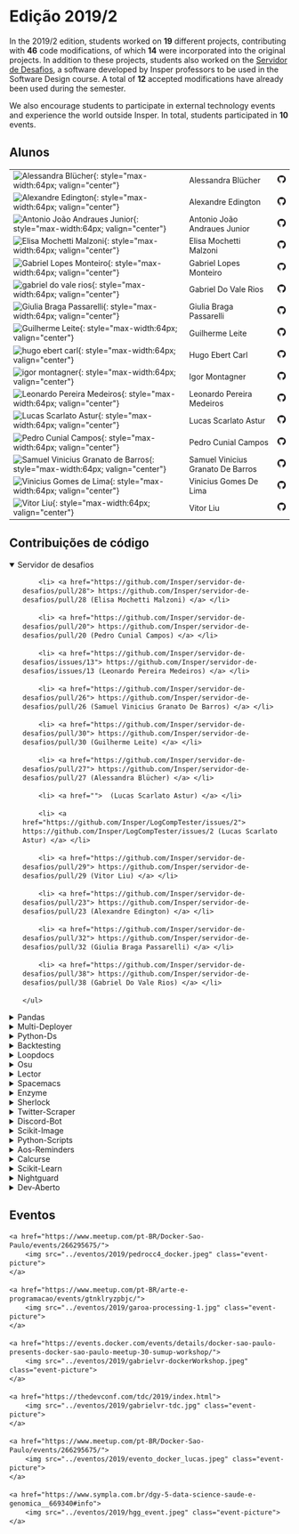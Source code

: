  
# Edição 2019/2

In the 2019/2 edition, students worked on **19** different projects, contributing with **46** code modifications, of which **14** were incorporated into the original projects. In addition to these projects, students also worked on the [Servidor de Desafios](http://github.com/insper/servidor-de-desafios), a software developed by Insper professors to be used in the Software Design course. A total of <b>12</b> accepted modifications have already been used during the semester.

We also encourage students to participate in external technology events and experience the world outside Insper. In total, students participated in <b>10</b> events.


## Alunos

|                                                                                                                                       |                                   |                                                          |
|:--------------------------------------------------------------------------------------------------------------------------------------|:----------------------------------|:---------------------------------------------------------|
| ![Alessandra Blücher](https://avatars3.githubusercontent.com/u/26482194?v=4){: style="max-width:64px; valign="center"}                | Alessandra Blücher                | [![](css/github.png)](http://github.com/aleblucher)      |
| ![Alexandre Edington](https://avatars0.githubusercontent.com/u/26481954?v=4){: style="max-width:64px; valign="center"}                | Alexandre Edington                | [![](css/github.png)](http://github.com/alexandreae)     |
| ![Antonio João Andraues Junior](https://avatars2.githubusercontent.com/u/26484794?v=4){: style="max-width:64px; valign="center"}      | Antonio João Andraues Junior      | [![](css/github.png)](http://github.com/antonioandraues) |
| ![Elisa Mochetti Malzoni](https://avatars3.githubusercontent.com/u/18201769?v=4){: style="max-width:64px; valign="center"}            | Elisa Mochetti Malzoni            | [![](css/github.png)](http://github.com/elisamalzoni)    |
| ![Gabriel Lopes Monteiro](https://avatars3.githubusercontent.com/u/26482095?v=4){: style="max-width:64px; valign="center"}            | Gabriel Lopes Monteiro            | [![](css/github.png)](http://github.com/gabriellm1)      |
| ![gabriel do vale rios](https://avatars0.githubusercontent.com/u/11521474?v=4){: style="max-width:64px; valign="center"}              | Gabriel Do Vale Rios              | [![](css/github.png)](http://github.com/gabrielvalerios) |
| ![Giulia Braga Passarelli](https://avatars2.githubusercontent.com/u/26484700?v=4){: style="max-width:64px; valign="center"}           | Giulia Braga Passarelli           | [![](css/github.png)](http://github.com/giupassarelli)   |
| ![Guilherme Leite](https://avatars3.githubusercontent.com/u/26471482?v=4){: style="max-width:64px; valign="center"}                   | Guilherme Leite                   | [![](css/github.png)](http://github.com/guipleite)       |
| ![hugo ebert carl](https://avatars2.githubusercontent.com/u/30904672?v=4){: style="max-width:64px; valign="center"}                   | Hugo Ebert Carl                   | [![](css/github.png)](http://github.com/hugoecarl)       |
| ![igor montagner](https://avatars3.githubusercontent.com/u/221446?v=4){: style="max-width:64px; valign="center"}                      | Igor Montagner                    | [![](css/github.png)](http://github.com/igordsm)         |
| ![Leonardo Pereira Medeiros](https://avatars1.githubusercontent.com/u/18487422?v=4){: style="max-width:64px; valign="center"}         | Leonardo Pereira Medeiros         | [![](css/github.png)](http://github.com/leostayner)      |
| ![Lucas Scarlato Astur](https://avatars3.githubusercontent.com/u/17275576?v=4){: style="max-width:64px; valign="center"}              | Lucas Scarlato Astur              | [![](css/github.png)](http://github.com/lucassa3)        |
| ![Pedro Cunial Campos](https://avatars0.githubusercontent.com/u/11504078?v=4){: style="max-width:64px; valign="center"}               | Pedro Cunial Campos               | [![](css/github.png)](http://github.com/pedrocunial)     |
| ![Samuel Vinicius Granato de Barros](https://avatars3.githubusercontent.com/u/13368721?v=4){: style="max-width:64px; valign="center"} | Samuel Vinicius Granato De Barros | [![](css/github.png)](http://github.com/samuelgranato)   |
| ![Vinicius Gomes de Lima](https://avatars3.githubusercontent.com/u/26411921?v=4){: style="max-width:64px; valign="center"}            | Vinicius Gomes De Lima            | [![](css/github.png)](http://github.com/vinigl)          |
| ![Vitor Liu](https://avatars3.githubusercontent.com/u/8919126?v=4){: style="max-width:64px; valign="center"}                          | Vitor Liu                         | [![](css/github.png)](http://github.com/liuseeker)       |

## Contribuições de código


<details class="nota" open="">
    <summary> Servidor de desafios </summary>
    <ul style="list-style-type:none;">
    
        <li> <a href="https://github.com/Insper/servidor-de-desafios/pull/28"> https://github.com/Insper/servidor-de-desafios/pull/28 (Elisa Mochetti Malzoni) </a> </li>
    
        <li> <a href="https://github.com/Insper/servidor-de-desafios/pull/20"> https://github.com/Insper/servidor-de-desafios/pull/20 (Pedro Cunial Campos) </a> </li>
    
        <li> <a href="https://github.com/Insper/servidor-de-desafios/issues/13"> https://github.com/Insper/servidor-de-desafios/issues/13 (Leonardo Pereira Medeiros) </a> </li>
    
        <li> <a href="https://github.com/Insper/servidor-de-desafios/pull/26"> https://github.com/Insper/servidor-de-desafios/pull/26 (Samuel Vinicius Granato De Barros) </a> </li>
    
        <li> <a href="https://github.com/Insper/servidor-de-desafios/pull/30"> https://github.com/Insper/servidor-de-desafios/pull/30 (Guilherme Leite) </a> </li>
    
        <li> <a href="https://github.com/Insper/servidor-de-desafios/pull/27"> https://github.com/Insper/servidor-de-desafios/pull/27 (Alessandra Blücher) </a> </li>
    
        <li> <a href="">  (Lucas Scarlato Astur) </a> </li>
    
        <li> <a href="https://github.com/Insper/LogCompTester/issues/2"> https://github.com/Insper/LogCompTester/issues/2 (Lucas Scarlato Astur) </a> </li>
    
        <li> <a href="https://github.com/Insper/servidor-de-desafios/pull/29"> https://github.com/Insper/servidor-de-desafios/pull/29 (Vitor Liu) </a> </li>
    
        <li> <a href="https://github.com/Insper/servidor-de-desafios/pull/23"> https://github.com/Insper/servidor-de-desafios/pull/23 (Alexandre Edington) </a> </li>
    
        <li> <a href="https://github.com/Insper/servidor-de-desafios/pull/32"> https://github.com/Insper/servidor-de-desafios/pull/32 (Giulia Braga Passarelli) </a> </li>
    
        <li> <a href="https://github.com/Insper/servidor-de-desafios/pull/38"> https://github.com/Insper/servidor-de-desafios/pull/38 (Gabriel Do Vale Rios) </a> </li>
    
    </ul>
</details>


<details class="note">
<summary> Pandas</summary>

<h4> Pull Requests</h4>
<ul style="list-style-type:none;">


<li><a href=https://github.com/pandas-dev/pandas/pull/28183> <span style="width: 60px; display: inline-block;"><img style="margin: 0; border: 0;" alt="GitHub issue/pull request detail" src=https://img.shields.io/github/pulls/detail/state/pandas-dev/pandas/28183?label=%20></span> - https://github.com/pandas-dev/pandas/pull/28183</a></li>  



<li><a href=https://github.com/pandas-dev/pandas/pull/29193> <span style="width: 60px; display: inline-block;"><img style="margin: 0; border: 0;" alt="GitHub issue/pull request detail" src=https://img.shields.io/github/pulls/detail/state/pandas-dev/pandas/29193?label=%20></span> - https://github.com/pandas-dev/pandas/pull/29193</a></li>  



<li><a href=https://github.com/pandas-dev/pandas/pull/29191> <span style="width: 60px; display: inline-block;"><img style="margin: 0; border: 0;" alt="GitHub issue/pull request detail" src=https://img.shields.io/github/pulls/detail/state/pandas-dev/pandas/29191?label=%20></span> - https://github.com/pandas-dev/pandas/pull/29191</a></li>  



<li><a href=https://github.com/pandas-dev/pandas/pull/29087> <span style="width: 60px; display: inline-block;"><img style="margin: 0; border: 0;" alt="GitHub issue/pull request detail" src=https://img.shields.io/github/pulls/detail/state/pandas-dev/pandas/29087?label=%20></span> - https://github.com/pandas-dev/pandas/pull/29087</a></li>  



<li><a href=https://github.com/pandas-dev/pandas/pull/27934> <span style="width: 60px; display: inline-block;"><img style="margin: 0; border: 0;" alt="GitHub issue/pull request detail" src=https://img.shields.io/github/pulls/detail/state/pandas-dev/pandas/27934?label=%20></span> - https://github.com/pandas-dev/pandas/pull/27934</a></li>  



<li><a href=https://github.com/pandas-dev/pandas/pull/28091> <span style="width: 60px; display: inline-block;"><img style="margin: 0; border: 0;" alt="GitHub issue/pull request detail" src=https://img.shields.io/github/pulls/detail/state/pandas-dev/pandas/28091?label=%20></span> - https://github.com/pandas-dev/pandas/pull/28091</a></li>  



<li><a href=https://github.com/pandas-dev/pandas/pull/28032> <span style="width: 60px; display: inline-block;"><img style="margin: 0; border: 0;" alt="GitHub issue/pull request detail" src=https://img.shields.io/github/pulls/detail/state/pandas-dev/pandas/28032?label=%20></span> - https://github.com/pandas-dev/pandas/pull/28032</a></li>  



<li><a href=https://github.com/pandas-dev/pandas/pull/29201> <span style="width: 60px; display: inline-block;"><img style="margin: 0; border: 0;" alt="GitHub issue/pull request detail" src=https://img.shields.io/github/pulls/detail/state/pandas-dev/pandas/29201?label=%20></span> - https://github.com/pandas-dev/pandas/pull/29201</a></li>  



<li><a href=https://github.com/pandas-dev/pandas/pull/28659> <span style="width: 60px; display: inline-block;"><img style="margin: 0; border: 0;" alt="GitHub issue/pull request detail" src=https://img.shields.io/github/pulls/detail/state/pandas-dev/pandas/28659?label=%20></span> - https://github.com/pandas-dev/pandas/pull/28659</a></li>  



<li><a href=https://github.com/pandas-dev/pandas/pull/28265> <span style="width: 60px; display: inline-block;"><img style="margin: 0; border: 0;" alt="GitHub issue/pull request detail" src=https://img.shields.io/github/pulls/detail/state/pandas-dev/pandas/28265?label=%20></span> - https://github.com/pandas-dev/pandas/pull/28265</a></li>  



<li><a href=https://github.com/pandas-dev/pandas/pull/28632> <span style="width: 60px; display: inline-block;"><img style="margin: 0; border: 0;" alt="GitHub issue/pull request detail" src=https://img.shields.io/github/pulls/detail/state/pandas-dev/pandas/28632?label=%20></span> - https://github.com/pandas-dev/pandas/pull/28632</a></li>  



<li><a href=https://github.com/panddev/pandas/pull/28296> <span style="width: 60px; display: inline-block;"><img style="margin: 0; border: 0;" alt="GitHub issue/pull request detail" src=https://img.shields.io/github/pulls/detail/state/panddev/pandas/28296?label=%20></span> - https://github.com/panddev/pandas/pull/28296</a></li>  



<li><a href=https://github.com/lucassa3/pandas/pull/1> <span style="width: 60px; display: inline-block;"><img style="margin: 0; border: 0;" alt="GitHub issue/pull request detail" src=https://img.shields.io/github/pulls/detail/state/lucassa3/pandas/1?label=%20></span> - https://github.com/lucassa3/pandas/pull/1</a></li>  



<li><a href=https://github.com/pandas-dev/pandas/pull/29701> <span style="width: 60px; display: inline-block;"><img style="margin: 0; border: 0;" alt="GitHub issue/pull request detail" src=https://img.shields.io/github/pulls/detail/state/pandas-dev/pandas/29701?label=%20></span> - https://github.com/pandas-dev/pandas/pull/29701</a></li>  



<li><a href=https://github.com/pandas-dev/pandas/pull/27933> <span style="width: 60px; display: inline-block;"><img style="margin: 0; border: 0;" alt="GitHub issue/pull request detail" src=https://img.shields.io/github/pulls/detail/state/pandas-dev/pandas/27933?label=%20></span> - https://github.com/pandas-dev/pandas/pull/27933</a></li>  



<li><a href=https://github.com/pandas-dev/pandas/pull/29266> <span style="width: 60px; display: inline-block;"><img style="margin: 0; border: 0;" alt="GitHub issue/pull request detail" src=https://img.shields.io/github/pulls/detail/state/pandas-dev/pandas/29266?label=%20></span> - https://github.com/pandas-dev/pandas/pull/29266</a></li>  



<li><a href=https://github.com/pandas-dev/pandas/pull/28696> <span style="width: 60px; display: inline-block;"><img style="margin: 0; border: 0;" alt="GitHub issue/pull request detail" src=https://img.shields.io/github/pulls/detail/state/pandas-dev/pandas/28696?label=%20></span> - https://github.com/pandas-dev/pandas/pull/28696</a></li>  



<li><a href=https://github.com/pandas-dev/pandas/pull/28172> <span style="width: 60px; display: inline-block;"><img style="margin: 0; border: 0;" alt="GitHub issue/pull request detail" src=https://img.shields.io/github/pulls/detail/state/pandas-dev/pandas/28172?label=%20></span> - https://github.com/pandas-dev/pandas/pull/28172</a></li>  


</ul>

<h4> Issues</h4>
<ul style="list-style-type:none;">


<li><a href=https://github.com/pandas-dev/pandas/issues/28218> <span style="width: 60px; display: inline-block;"><img style="margin: 0; border: 0;" alt="GitHub issue/pull request detail" src=https://img.shields.io/github/issues/detail/state/pandas-dev/pandas/28218?label=%20></span> - https://github.com/pandas-dev/pandas/issues/28218</a></li>  


</ul>

</details>

<details class="note">
<summary> Multi-Deployer</summary>

<h4> Issues</h4>
<ul style="list-style-type:none;">


<li><a href=https://github.com/HenriquePereiraRosa/multi-deployer/issues/5> <span style="width: 60px; display: inline-block;"><img style="margin: 0; border: 0;" alt="GitHub issue/pull request detail" src=https://img.shields.io/github/issues/detail/state/HenriquePereiraRosa/multi-deployer/5?label=%20></span> - https://github.com/HenriquePereiraRosa/multi-deployer/issues/5</a></li>  



<li><a href=https://github.com/HenriquePereiraRosa/multi-deployer/issues/9> <span style="width: 60px; display: inline-block;"><img style="margin: 0; border: 0;" alt="GitHub issue/pull request detail" src=https://img.shields.io/github/issues/detail/state/HenriquePereiraRosa/multi-deployer/9?label=%20></span> - https://github.com/HenriquePereiraRosa/multi-deployer/issues/9</a></li>  



<li><a href=https://github.com/HenriquePereiraRosa/multi-deployer/issues/10> <span style="width: 60px; display: inline-block;"><img style="margin: 0; border: 0;" alt="GitHub issue/pull request detail" src=https://img.shields.io/github/issues/detail/state/HenriquePereiraRosa/multi-deployer/10?label=%20></span> - https://github.com/HenriquePereiraRosa/multi-deployer/issues/10</a></li>  



<li><a href=https://github.com/HenriquePereiraRosa/multi-deployer/issues/21> <span style="width: 60px; display: inline-block;"><img style="margin: 0; border: 0;" alt="GitHub issue/pull request detail" src=https://img.shields.io/github/issues/detail/state/HenriquePereiraRosa/multi-deployer/21?label=%20></span> - https://github.com/HenriquePereiraRosa/multi-deployer/issues/21</a></li>  


</ul>

<h4> Pull Requests</h4>
<ul style="list-style-type:none;">


<li><a href=https://github.com/HenriquePereiraRosa/multi-deployer/pull/6> <span style="width: 60px; display: inline-block;"><img style="margin: 0; border: 0;" alt="GitHub issue/pull request detail" src=https://img.shields.io/github/pulls/detail/state/HenriquePereiraRosa/multi-deployer/6?label=%20></span> - https://github.com/HenriquePereiraRosa/multi-deployer/pull/6</a></li>  



<li><a href=https://github.com/HenriquePereiraRosa/multi-deployer/pull/12> <span style="width: 60px; display: inline-block;"><img style="margin: 0; border: 0;" alt="GitHub issue/pull request detail" src=https://img.shields.io/github/pulls/detail/state/HenriquePereiraRosa/multi-deployer/12?label=%20></span> - https://github.com/HenriquePereiraRosa/multi-deployer/pull/12</a></li>  



<li><a href=https://github.com/HenriquePereiraRosa/multi-deployer/pull/11> <span style="width: 60px; display: inline-block;"><img style="margin: 0; border: 0;" alt="GitHub issue/pull request detail" src=https://img.shields.io/github/pulls/detail/state/HenriquePereiraRosa/multi-deployer/11?label=%20></span> - https://github.com/HenriquePereiraRosa/multi-deployer/pull/11</a></li>  



<li><a href=https://github.com/HenriquePereiraRosa/multi-deployer/pull/7> <span style="width: 60px; display: inline-block;"><img style="margin: 0; border: 0;" alt="GitHub issue/pull request detail" src=https://img.shields.io/github/pulls/detail/state/HenriquePereiraRosa/multi-deployer/7?label=%20></span> - https://github.com/HenriquePereiraRosa/multi-deployer/pull/7</a></li>  



<li><a href=https://github.com/HenriquePereiraRosa/multi-deployer/pull/22> <span style="width: 60px; display: inline-block;"><img style="margin: 0; border: 0;" alt="GitHub issue/pull request detail" src=https://img.shields.io/github/pulls/detail/state/HenriquePereiraRosa/multi-deployer/22?label=%20></span> - https://github.com/HenriquePereiraRosa/multi-deployer/pull/22</a></li>  



<li><a href=https://github.com/HenriquePereiraRosa/multi-deployer/pull/23> <span style="width: 60px; display: inline-block;"><img style="margin: 0; border: 0;" alt="GitHub issue/pull request detail" src=https://img.shields.io/github/pulls/detail/state/HenriquePereiraRosa/multi-deployer/23?label=%20></span> - https://github.com/HenriquePereiraRosa/multi-deployer/pull/23</a></li>  



<li><a href=https://github.com/HenriquePereiraRosa/multi-deployer/pull/24> <span style="width: 60px; display: inline-block;"><img style="margin: 0; border: 0;" alt="GitHub issue/pull request detail" src=https://img.shields.io/github/pulls/detail/state/HenriquePereiraRosa/multi-deployer/24?label=%20></span> - https://github.com/HenriquePereiraRosa/multi-deployer/pull/24</a></li>  



<li><a href=https://github.com/HenriquePereiraRosa/multi-deployer/pull/26> <span style="width: 60px; display: inline-block;"><img style="margin: 0; border: 0;" alt="GitHub issue/pull request detail" src=https://img.shields.io/github/pulls/detail/state/HenriquePereiraRosa/multi-deployer/26?label=%20></span> - https://github.com/HenriquePereiraRosa/multi-deployer/pull/26</a></li>  



<li><a href=https://github.com/HenriquePereiraRosa/multi-deployer/pull/15> <span style="width: 60px; display: inline-block;"><img style="margin: 0; border: 0;" alt="GitHub issue/pull request detail" src=https://img.shields.io/github/pulls/detail/state/HenriquePereiraRosa/multi-deployer/15?label=%20></span> - https://github.com/HenriquePereiraRosa/multi-deployer/pull/15</a></li>  



<li><a href=https://github.com/HenriquePereiraRosa/multi-deployer/pull/28> <span style="width: 60px; display: inline-block;"><img style="margin: 0; border: 0;" alt="GitHub issue/pull request detail" src=https://img.shields.io/github/pulls/detail/state/HenriquePereiraRosa/multi-deployer/28?label=%20></span> - https://github.com/HenriquePereiraRosa/multi-deployer/pull/28</a></li>  



<li><a href=https://github.com/HenriquePereiraRosa/multi-deployer/pull/13> <span style="width: 60px; display: inline-block;"><img style="margin: 0; border: 0;" alt="GitHub issue/pull request detail" src=https://img.shields.io/github/pulls/detail/state/HenriquePereiraRosa/multi-deployer/13?label=%20></span> - https://github.com/HenriquePereiraRosa/multi-deployer/pull/13</a></li>  


</ul>

</details>

<details class="note">
<summary> Python-Ds</summary>

<h4> Pull Requests</h4>
<ul style="list-style-type:none;">


<li><a href=https://github.com/prabhupant/python-ds/pull/250> <span style="width: 60px; display: inline-block;"><img style="margin: 0; border: 0;" alt="GitHub issue/pull request detail" src=https://img.shields.io/github/pulls/detail/state/prabhupant/python-ds/250?label=%20></span> - https://github.com/prabhupant/python-ds/pull/250</a></li>  



<li><a href=https://github.com/prabhupant/python-ds/pull/247> <span style="width: 60px; display: inline-block;"><img style="margin: 0; border: 0;" alt="GitHub issue/pull request detail" src=https://img.shields.io/github/pulls/detail/state/prabhupant/python-ds/247?label=%20></span> - https://github.com/prabhupant/python-ds/pull/247</a></li>  


</ul>

<h4> Issues</h4>
<ul style="list-style-type:none;">


<li><a href=https://github.com/prabhupant/python-ds/issues/248> <span style="width: 60px; display: inline-block;"><img style="margin: 0; border: 0;" alt="GitHub issue/pull request detail" src=https://img.shields.io/github/issues/detail/state/prabhupant/python-ds/248?label=%20></span> - https://github.com/prabhupant/python-ds/issues/248</a></li>  


</ul>

</details>

<details class="note">
<summary> Backtesting</summary>

<h4> Pull Requests</h4>
<ul style="list-style-type:none;">


<li><a href=https://github.com/raulikeda/Backtesting/pull/23> <span style="width: 60px; display: inline-block;"><img style="margin: 0; border: 0;" alt="GitHub issue/pull request detail" src=https://img.shields.io/github/pulls/detail/state/raulikeda/Backtesting/23?label=%20></span> - https://github.com/raulikeda/Backtesting/pull/23</a></li>  



<li><a href=https://github.com/raulikeda/Backtesting/pull/22> <span style="width: 60px; display: inline-block;"><img style="margin: 0; border: 0;" alt="GitHub issue/pull request detail" src=https://img.shields.io/github/pulls/detail/state/raulikeda/Backtesting/22?label=%20></span> - https://github.com/raulikeda/Backtesting/pull/22</a></li>  


</ul>

</details>

<details class="note">
<summary> Loopdocs</summary>

<h4> Pull Requests</h4>
<ul style="list-style-type:none;">


<li><a href=https://github.com/LoopKit/loopdocs/pull/111> <span style="width: 60px; display: inline-block;"><img style="margin: 0; border: 0;" alt="GitHub issue/pull request detail" src=https://img.shields.io/github/pulls/detail/state/LoopKit/loopdocs/111?label=%20></span> - https://github.com/LoopKit/loopdocs/pull/111</a></li>  


</ul>

</details>

<details class="note">
<summary> Osu</summary>

<h4> Issues</h4>
<ul style="list-style-type:none;">


<li><a href=https://github.com/ppy/osu/issues/6571> <span style="width: 60px; display: inline-block;"><img style="margin: 0; border: 0;" alt="GitHub issue/pull request detail" src=https://img.shields.io/github/issues/detail/state/ppy/osu/6571?label=%20></span> - https://github.com/ppy/osu/issues/6571</a></li>  


</ul>

<h4> Pull Requests</h4>
<ul style="list-style-type:none;">


<li><a href=https://github.com/ppy/osu/issues/2510> <span style="width: 60px; display: inline-block;"><img style="margin: 0; border: 0;" alt="GitHub issue/pull request detail" src=https://img.shields.io/github/issues/detail/state/ppy/osu/2510?label=%20></span> - https://github.com/ppy/osu/issues/2510</a></li>  


</ul>

</details>

<details class="note">
<summary> Lector</summary>

<h4> Pull Requests</h4>
<ul style="list-style-type:none;">


<li><a href=https://github.com/BasioMeusPuga/Lector/pull/113> <span style="width: 60px; display: inline-block;"><img style="margin: 0; border: 0;" alt="GitHub issue/pull request detail" src=https://img.shields.io/github/pulls/detail/state/BasioMeusPuga/Lector/113?label=%20></span> - https://github.com/BasioMeusPuga/Lector/pull/113</a></li>  


</ul>

</details>

<details class="note">
<summary> Spacemacs</summary>

<h4> Pull Requests</h4>
<ul style="list-style-type:none;">


<li><a href=https://github.com/syl20bnr/spacemacs/pull/12674> <span style="width: 60px; display: inline-block;"><img style="margin: 0; border: 0;" alt="GitHub issue/pull request detail" src=https://img.shields.io/github/pulls/detail/state/syl20bnr/spacemacs/12674?label=%20></span> - https://github.com/syl20bnr/spacemacs/pull/12674</a></li>  


</ul>

</details>

<details class="note">
<summary> Enzyme</summary>

<h4> Pull Requests</h4>
<ul style="list-style-type:none;">


<li><a href=https://github.com/airbnb/enzyme/pull/2271> <span style="width: 60px; display: inline-block;"><img style="margin: 0; border: 0;" alt="GitHub issue/pull request detail" src=https://img.shields.io/github/pulls/detail/state/airbnb/enzyme/2271?label=%20></span> - https://github.com/airbnb/enzyme/pull/2271</a></li>  


</ul>

</details>

<details class="note">
<summary> Sherlock</summary>

<h4> Pull Requests</h4>
<ul style="list-style-type:none;">


<li><a href=https://github.com/sherlock-project/sherlock/pull/372> <span style="width: 60px; display: inline-block;"><img style="margin: 0; border: 0;" alt="GitHub issue/pull request detail" src=https://img.shields.io/github/pulls/detail/state/sherlock-project/sherlock/372?label=%20></span> - https://github.com/sherlock-project/sherlock/pull/372</a></li>  


</ul>

</details>

<details class="note">
<summary> Twitter-Scraper</summary>

<h4> Pull Requests</h4>
<ul style="list-style-type:none;">


<li><a href=https://github.com/bisguzar/twitter-scraper/pull/80> <span style="width: 60px; display: inline-block;"><img style="margin: 0; border: 0;" alt="GitHub issue/pull request detail" src=https://img.shields.io/github/pulls/detail/state/bisguzar/twitter-scraper/80?label=%20></span> - https://github.com/bisguzar/twitter-scraper/pull/80</a></li>  


</ul>

</details>

<details class="note">
<summary> Discord-Bot</summary>

<h4> Pull Requests</h4>
<ul style="list-style-type:none;">


<li><a href=https://github.com/RPCS3/discord-bot/pull/435> <span style="width: 60px; display: inline-block;"><img style="margin: 0; border: 0;" alt="GitHub issue/pull request detail" src=https://img.shields.io/github/pulls/detail/state/RPCS3/discord-bot/435?label=%20></span> - https://github.com/RPCS3/discord-bot/pull/435</a></li>  


</ul>

</details>

<details class="note">
<summary> Scikit-Image</summary>

<h4> Pull Requests</h4>
<ul style="list-style-type:none;">


<li><a href=https://github.com/scikit-image/scikit-image/pull/4126> <span style="width: 60px; display: inline-block;"><img style="margin: 0; border: 0;" alt="GitHub issue/pull request detail" src=https://img.shields.io/github/pulls/detail/state/scikit-image/scikit-image/4126?label=%20></span> - https://github.com/scikit-image/scikit-image/pull/4126</a></li>  


</ul>

<h4> Issues</h4>
<ul style="list-style-type:none;">


<li><a href=https://github.com/scikit-image/scikit-image/issues/4125> <span style="width: 60px; display: inline-block;"><img style="margin: 0; border: 0;" alt="GitHub issue/pull request detail" src=https://img.shields.io/github/issues/detail/state/scikit-image/scikit-image/4125?label=%20></span> - https://github.com/scikit-image/scikit-image/issues/4125</a></li>  


</ul>

</details>

<details class="note">
<summary> Python-Scripts</summary>

<h4> Pull Requests</h4>
<ul style="list-style-type:none;">


<li><a href=https://github.com/ankitdobhal/Python-Scripts/pull/64> <span style="width: 60px; display: inline-block;"><img style="margin: 0; border: 0;" alt="GitHub issue/pull request detail" src=https://img.shields.io/github/pulls/detail/state/ankitdobhal/Python-Scripts/64?label=%20></span> - https://github.com/ankitdobhal/Python-Scripts/pull/64</a></li>  


</ul>

</details>

<details class="note">
<summary> Aos-Reminders</summary>

<h4> Pull Requests</h4>
<ul style="list-style-type:none;">


<li><a href=https://github.com/daviseford/aos-reminders/pull/219> <span style="width: 60px; display: inline-block;"><img style="margin: 0; border: 0;" alt="GitHub issue/pull request detail" src=https://img.shields.io/github/pulls/detail/state/daviseford/aos-reminders/219?label=%20></span> - https://github.com/daviseford/aos-reminders/pull/219</a></li>  


</ul>

</details>

<details class="note">
<summary> Calcurse</summary>

<h4> Pull Requests</h4>
<ul style="list-style-type:none;">


<li><a href=https://github.com/lfos/calcurse/pull/229> <span style="width: 60px; display: inline-block;"><img style="margin: 0; border: 0;" alt="GitHub issue/pull request detail" src=https://img.shields.io/github/pulls/detail/state/lfos/calcurse/229?label=%20></span> - https://github.com/lfos/calcurse/pull/229</a></li>  


</ul>

<h4> Issues</h4>
<ul style="list-style-type:none;">


<li><a href=https://github.com/lfos/calcurse/issues/228> <span style="width: 60px; display: inline-block;"><img style="margin: 0; border: 0;" alt="GitHub issue/pull request detail" src=https://img.shields.io/github/issues/detail/state/lfos/calcurse/228?label=%20></span> - https://github.com/lfos/calcurse/issues/228</a></li>  


</ul>

</details>

<details class="note">
<summary> Scikit-Learn</summary>

<h4> Pull Requests</h4>
<ul style="list-style-type:none;">


<li><a href=https://github.com/scikit-learn/scikit-learn/pull/15327> <span style="width: 60px; display: inline-block;"><img style="margin: 0; border: 0;" alt="GitHub issue/pull request detail" src=https://img.shields.io/github/pulls/detail/state/scikit-learn/scikit-learn/15327?label=%20></span> - https://github.com/scikit-learn/scikit-learn/pull/15327</a></li>  


</ul>

</details>

<details class="note">
<summary> Nightguard</summary>

<h4> Issues</h4>
<ul style="list-style-type:none;">


<li><a href=https://github.com/nightscout/nightguard/issues/61> <span style="width: 60px; display: inline-block;"><img style="margin: 0; border: 0;" alt="GitHub issue/pull request detail" src=https://img.shields.io/github/issues/detail/state/nightscout/nightguard/61?label=%20></span> - https://github.com/nightscout/nightguard/issues/61</a></li>  


</ul>

</details>

<details class="note">
<summary> Dev-Aberto</summary>

<h4> Issues</h4>
<ul style="list-style-type:none;">


<li><a href=https://github.com/Insper/dev-aberto/issues/67> <span style="width: 60px; display: inline-block;"><img style="margin: 0; border: 0;" alt="GitHub issue/pull request detail" src=https://img.shields.io/github/issues/detail/state/Insper/dev-aberto/67?label=%20></span> - https://github.com/Insper/dev-aberto/issues/67</a></li>  


</ul>

</details>



## Eventos

<div class="event-grid">
    
    <a href="https://www.meetup.com/pt-BR/Docker-Sao-Paulo/events/266295675/">
        <img src="../eventos/2019/pedrocc4_docker.jpeg" class="event-picture">
    </a>
    
    <a href="https://www.meetup.com/pt-BR/arte-e-programacao/events/gtnklryzpbjc/">
        <img src="../eventos/2019/garoa-processing-1.jpg" class="event-picture">
    </a>
    
    <a href="https://events.docker.com/events/details/docker-sao-paulo-presents-docker-sao-paulo-meetup-30-sumup-workshop/">
        <img src="../eventos/2019/gabrielvr-dockerWorkshop.jpeg" class="event-picture">
    </a>
    
    <a href="https://thedevconf.com/tdc/2019/index.html">
        <img src="../eventos/2019/gabrielvr-tdc.jpg" class="event-picture">
    </a>
    
    <a href="https://www.meetup.com/pt-BR/Docker-Sao-Paulo/events/266295675/">
        <img src="../eventos/2019/evento_docker_lucas.jpeg" class="event-picture">
    </a>
    
    <a href="https://www.sympla.com.br/dgy-5-data-science-saude-e-genomica__669340#info">
        <img src="../eventos/2019/hgg_event.jpeg" class="event-picture">
    </a>
    
</div>
